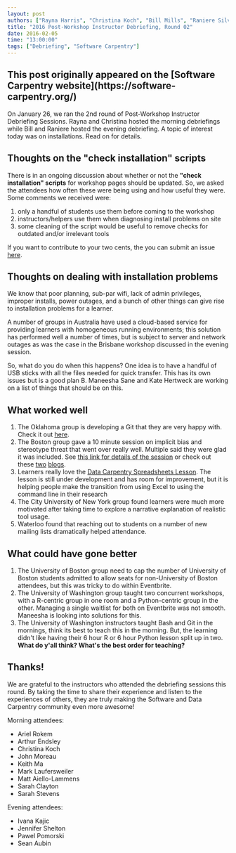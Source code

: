 ```yaml
---
layout: post
authors: ["Rayna Harris", "Christina Koch", "Bill Mills", "Raniere Silva"]
title: "2016 Post-Workshop Instructor Debriefing, Round 02"
date: 2016-02-05
time: "13:00:00"
tags: ["Debriefing", "Software Carpentry"]
---
```


<h2>This post originally appeared on the [Software Carpentry website](https://software-carpentry.org/)</h2>
<!-- start excerpt -->
On January 26, we ran the 2nd round of Post-Workshop Instructor Debriefing Sessions. Rayna and Christina hosted the morning debriefings while Bill and Raniere hosted the evening debriefing.  A topic of interest today was on installations. Read on for details. 
<!-- end excerpt -->

## Thoughts on the "check installation" scripts
There is in an ongoing discussion about whether or not the **"check installation" scripts** for workshop pages should be updated. So, we asked the attendees how often these were being using and how useful they were. Some comments we received were:

1. only a handful of students use them before coming to the workshop
2. instructors/helpers use them when diagnosing install problems on site
3. some cleaning of the script would be useful to remove checks for outdated and/or irrelevant tools

If you want to contribute to your two cents, the you can submit an issue [here](https://github.com/swcarpentry/windows-installer).

## Thoughts on dealing with installation problems
We know that poor planning, sub-par wifi, lack of admin privileges, improper installs, power outages, and a bunch of other things can give rise to installation problems for a learner. 

A number of groups in Australia have used a cloud-based service for providing learners with homogeneous running environments; this solution has performed well a number of times, but is subject to server and network outages as was the case in the Brisbane workshop discussed in the evening session.

So, what do you do when this happens? One idea is to have a handful of USB sticks with all the files needed for quick transfer. This has its own issues but is a good plan B. Maneesha Sane and Kate Hertweck are working on a list of things that should be on this. 

## What worked well
1. The Oklahoma group is developing a Git that they are very happy with. Check it out [here](http://github.com/oulib-swc).
2. The Boston group gave a 10 minute session on implicit bias and stereotype threat that went over really well. Multiple said they were glad it was included. See [this link for details of the session](http://pad.software-carpentry.org/swc-debriefing-morning/timeslider#19007) or check out these [two](http://womeninastronomy.blogspot.com/2014/05/why-we-resist-unconscious-bias.html) [blogs](https://dynamicecology.wordpress.com/2014/04/28/stereotype-threat-a-summary-of-the-problem/). 
3. Learners really love the [Data Carpentry Spreadsheets Lesson](http://www.datacarpentry.org/spreadsheet-ecology-lesson/). The lesson is still under development and has room for improvement, but it is helping people make the transition from using Excel to using the command line in their research
4. The City University of New York group found learners were much more motivated after taking time to explore a narrative explanation of realistic tool usage.
5. Waterloo found that reaching out to students on a number of new mailing lists dramatically helped attendance.

## What could have gone better
1. The University of Boston group need to cap the number of University of Boston students admitted to allow seats for non-University of Boston attendees, but this was tricky to do within Eventbrite. 
2. The University of Washington group taught two concurrent workshops, with a R-centric group in one room and a Python-centric group in the other. Managing a single waitlist for both on Eventbrite was not smooth. Maneesha is looking into solutions for this.
3. The University of Washington instructors taught Bash and Git in the mornings, think its best to teach this in the morning. But, the learning didn't like having their 6 hour R or 6 hour Python lesson split up in two. **What do y'all think? What's the best order for teaching?**


## Thanks!
We are grateful to the instructors who attended the debriefing sessions this round. By taking the time to share their experience and listen to the experiences of others, they are truly making the Software and Data Carpentry community even more awesome!

Morning attendees:

- Ariel Rokem
- Arthur Endsley
- Christina Koch
- John Moreau
- Keith Ma
- Mark Laufersweiler
- Matt Aiello-Lammens
- Sarah Clayton
- Sarah Stevens

Evening attendees:

- Ivana Kajic
- Jennifer Shelton
- Pawel Pomorski
- Sean Aubin
